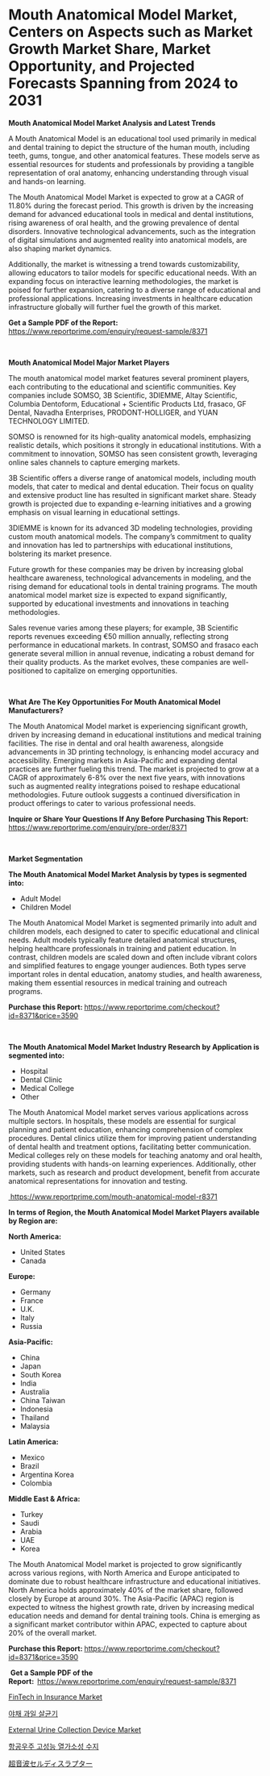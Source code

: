 <p><h1>Mouth Anatomical Model Market, Centers on Aspects such as Market Growth Market Share, Market Opportunity, and Projected Forecasts Spanning from 2024 to 2031</h1></p><p><strong>Mouth Anatomical Model Market Analysis and Latest Trends</strong></p>
<p><p>A Mouth Anatomical Model is an educational tool used primarily in medical and dental training to depict the structure of the human mouth, including teeth, gums, tongue, and other anatomical features. These models serve as essential resources for students and professionals by providing a tangible representation of oral anatomy, enhancing understanding through visual and hands-on learning.</p><p>The Mouth Anatomical Model Market is expected to grow at a CAGR of 11.80% during the forecast period. This growth is driven by the increasing demand for advanced educational tools in medical and dental institutions, rising awareness of oral health, and the growing prevalence of dental disorders. Innovative technological advancements, such as the integration of digital simulations and augmented reality into anatomical models, are also shaping market dynamics.</p><p>Additionally, the market is witnessing a trend towards customizability, allowing educators to tailor models for specific educational needs. With an expanding focus on interactive learning methodologies, the market is poised for further expansion, catering to a diverse range of educational and professional applications. Increasing investments in healthcare education infrastructure globally will further fuel the growth of this market.</p></p>
<p><strong>Get a Sample PDF of the Report:&nbsp;</strong> <a href="https://www.reportprime.com/enquiry/request-sample/8371">https://www.reportprime.com/enquiry/request-sample/8371</a></p>
<p>&nbsp;</p>
<p><strong>Mouth Anatomical Model Major Market Players</strong></p>
<p><p>The mouth anatomical model market features several prominent players, each contributing to the educational and scientific communities. Key companies include SOMSO, 3B Scientific, 3DIEMME, Altay Scientific, Columbia Dentoform, Educational + Scientific Products Ltd, frasaco, GF Dental, Navadha Enterprises, PRODONT-HOLLIGER, and YUAN TECHNOLOGY LIMITED.</p><p>SOMSO is renowned for its high-quality anatomical models, emphasizing realistic details, which positions it strongly in educational institutions. With a commitment to innovation, SOMSO has seen consistent growth, leveraging online sales channels to capture emerging markets.</p><p>3B Scientific offers a diverse range of anatomical models, including mouth models, that cater to medical and dental education. Their focus on quality and extensive product line has resulted in significant market share. Steady growth is projected due to expanding e-learning initiatives and a growing emphasis on visual learning in educational settings.</p><p>3DIEMME is known for its advanced 3D modeling technologies, providing custom mouth anatomical models. The company’s commitment to quality and innovation has led to partnerships with educational institutions, bolstering its market presence.</p><p>Future growth for these companies may be driven by increasing global healthcare awareness, technological advancements in modeling, and the rising demand for educational tools in dental training programs. The mouth anatomical model market size is expected to expand significantly, supported by educational investments and innovations in teaching methodologies.</p><p>Sales revenue varies among these players; for example, 3B Scientific reports revenues exceeding €50 million annually, reflecting strong performance in educational markets. In contrast, SOMSO and frasaco each generate several million in annual revenue, indicating a robust demand for their quality products. As the market evolves, these companies are well-positioned to capitalize on emerging opportunities.</p></p>
<p>&nbsp;</p>
<p><strong>What Are The Key Opportunities For Mouth Anatomical Model Manufacturers?</strong></p>
<p><p>The Mouth Anatomical Model market is experiencing significant growth, driven by increasing demand in educational institutions and medical training facilities. The rise in dental and oral health awareness, alongside advancements in 3D printing technology, is enhancing model accuracy and accessibility. Emerging markets in Asia-Pacific and expanding dental practices are further fueling this trend. The market is projected to grow at a CAGR of approximately 6-8% over the next five years, with innovations such as augmented reality integrations poised to reshape educational methodologies. Future outlook suggests a continued diversification in product offerings to cater to various professional needs.</p></p>
<p><strong>Inquire or Share Your Questions If Any Before Purchasing This Report:</strong> <a href="https://www.reportprime.com/enquiry/pre-order/8371">https://www.reportprime.com/enquiry/pre-order/8371</a></p>
<p>&nbsp;</p>
<p><strong>Market Segmentation</strong></p>
<p><strong>The Mouth Anatomical Model Market Analysis by types is segmented into:</strong></p>
<p><ul><li>Adult Model</li><li>Children Model</li></ul></p>
<p><p>The Mouth Anatomical Model Market is segmented primarily into adult and children models, each designed to cater to specific educational and clinical needs. Adult models typically feature detailed anatomical structures, helping healthcare professionals in training and patient education. In contrast, children models are scaled down and often include vibrant colors and simplified features to engage younger audiences. Both types serve important roles in dental education, anatomy studies, and health awareness, making them essential resources in medical training and outreach programs.</p></p>
<p><strong>Purchase this Report:&nbsp;</strong><a href="https://www.reportprime.com/checkout?id=8371&price=3590">https://www.reportprime.com/checkout?id=8371&price=3590</a></p>
<p>&nbsp;</p>
<p><strong>The Mouth Anatomical Model Market Industry Research by Application is segmented into:</strong></p>
<p><ul><li>Hospital</li><li>Dental Clinic</li><li>Medical College</li><li>Other</li></ul></p>
<p><p>The Mouth Anatomical Model market serves various applications across multiple sectors. In hospitals, these models are essential for surgical planning and patient education, enhancing comprehension of complex procedures. Dental clinics utilize them for improving patient understanding of dental health and treatment options, facilitating better communication. Medical colleges rely on these models for teaching anatomy and oral health, providing students with hands-on learning experiences. Additionally, other markets, such as research and product development, benefit from accurate anatomical representations for innovation and testing.</p></p>
<p><a href="https://www.reportprime.com/mouth-anatomical-model-r8371">&nbsp;https://www.reportprime.com/mouth-anatomical-model-r8371</a></p>
<p><strong>In terms of Region, the Mouth Anatomical Model Market Players available by Region are:</strong></p>
<p>
    <p> <strong> North America: </strong>
        <ul>
            <li>United States</li>
            <li>Canada</li>
        </ul>
        </p> 
    <p> <strong> Europe: </strong>
        <ul>
            <li>Germany</li>
            <li>France</li>
            <li>U.K.</li>
            <li>Italy</li>
            <li>Russia</li>
        </ul>
        </p> 
    <p> <strong> Asia-Pacific: </strong>
        <ul>
            <li>China</li>
            <li>Japan</li>
            <li>South Korea</li>
            <li>India</li>
            <li>Australia</li>
            <li>China Taiwan</li>
            <li>Indonesia</li>
            <li>Thailand</li>
            <li>Malaysia</li>
        </ul>
        </p> 
    <p> <strong> Latin America: </strong>
        <ul>
            <li>Mexico</li>
            <li>Brazil</li>
            <li>Argentina Korea</li>
            <li>Colombia</li>
        </ul>
        </p> 
    <p> <strong> Middle East & Africa: </strong>
        <ul>
            <li>Turkey</li>
            <li>Saudi</li>
            <li>Arabia</li>
            <li>UAE</li>
            <li>Korea</li>
        </ul>
    </p>
    </p>
<p><p>The Mouth Anatomical Model market is projected to grow significantly across various regions, with North America and Europe anticipated to dominate due to robust healthcare infrastructure and educational initiatives. North America holds approximately 40% of the market share, followed closely by Europe at around 30%. The Asia-Pacific (APAC) region is expected to witness the highest growth rate, driven by increasing medical education needs and demand for dental training tools. China is emerging as a significant market contributor within APAC, expected to capture about 20% of the overall market.</p></p>
<p><strong>Purchase this Report: </strong><a href="https://www.reportprime.com/checkout?id=8371&price=3590">https://www.reportprime.com/checkout?id=8371&price=3590</a></p>
<p>&nbsp;<strong>Get a Sample PDF of the Report:&nbsp;&nbsp;</strong><a href="https://www.reportprime.com/enquiry/request-sample/8371">https://www.reportprime.com/enquiry/request-sample/8371</a></p>
<p><strong></strong></p>
<p><p><a href="https://medium.com/@rosebarnett1936/the-market-for-fintech-in-insurance-market-is-examined-in-this-report-along-with-the-factors-028b76775deb">FinTech in Insurance Market</a></p><p><a href="https://medium.com/@daniedoyle89/vegetable-fruit-sterilizer-market-%EC%9D%98-%EA%B8%80%EB%A1%9C%EB%B2%8C-%EC%8B%9C%EC%9E%A5-%EA%B0%9C%EC%9A%94%EB%8A%94-%EC%A0%84-%EC%84%B8%EA%B3%84-%EB%B0%8F-%EC%A3%BC%EC%9A%94-%EC%8B%9C%EC%9E%A5%EC%9D%98-%EC%82%B0%EC%97%85%EC%97%90-%EC%98%81%ED%96%A5%EC%9D%84-%EB%AF%B8%EC%B9%98%EB%8A%94-%EC%A3%BC%EC%9A%94-%ED%8A%B8%EB%A0%8C%EB%93%9C%EC%97%90-%EB%8C%80%ED%95%9C-%EB%8F%85%ED%8A%B9%ED%95%9C-%EA%B4%80%EC%A0%90%EC%9D%84-%EC%A0%9C%EA%B3%B5%ED%95%A9%EB%8B%88%EB%8B%A4-5b13bb77a941">야채 과일 살균기</a></p><p><a href="https://www.linkedin.com/pulse/strategic-roadmap-success-global-external-urine-collection-device-ti9mf?trackingId=B4F91m8nR0myfW3BWuFgHw%3D%3D">External Urine Collection Device Market</a></p><p><a href="https://medium.com/@daniedoyle89/aerospace-high-performance-thermoplastic-market-%EC%9D%98-%EA%B8%80%EB%A1%9C%EB%B2%8C-%EC%8B%9C%EC%9E%A5-%EA%B0%9C%EC%9A%94%EB%8A%94-%EC%A0%84-%EC%84%B8%EA%B3%84-%EB%B0%8F-%EC%A3%BC%EC%9A%94-%EC%8B%9C%EC%9E%A5%EC%9D%98-%EC%82%B0%EC%97%85%EC%97%90-%EC%98%81%ED%96%A5%EC%9D%84-%EB%AF%B8%EC%B9%98%EB%8A%94-%EC%A3%BC%EC%9A%94-%ED%8A%B8%EB%A0%8C%EB%93%9C%EC%97%90-%EB%8C%80%ED%95%9C-b59d91305f28">항공우주 고성능 열가소성 수지</a></p><p><a href="https://medium.com/@durgin521/ultrasonic-cell-disrupter-market-%E3%81%AF-%E3%82%B3%E3%82%B9%E3%83%88%E7%AE%A1%E7%90%86%E3%81%A8%E5%8A%B9%E7%8E%87%E5%90%91%E4%B8%8A%E3%82%92%E5%84%AA%E5%85%88%E3%81%97%E3%81%BE%E3%81%99-%E3%81%95%E3%82%89%E3%81%AB-%E5%A0%B1%E5%91%8A%E6%9B%B8%E3%81%AF%E5%B8%82%E5%A0%B4%E3%81%AE%E9%9C%80%E8%A6%81%E9%9D%A2%E3%81%A8%E4%BE%9B%E7%B5%A6%E9%9D%A2%E3%81%AE%E4%B8%A1%E6%96%B9%E3%82%92%E3%82%AB%E3%83%90%E3%83%BC%E3%81%97%E3%81%A6%E3%81%84%E3%81%BE%E3%81%99-ultrasonic-4617f620043f">超音波セルディスラプター</a></p></p>